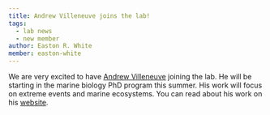 ```yaml
---
title: Andrew Villeneuve joins the lab!
tags: 
  - lab news
  - new member
author: Easton R. White
member: easton-white
---
```



We are very excited to have [Andrew Villeneuve](https://quantmarineecolab.github.io/members/andrew-villeneuve.html) joining the lab. He will be starting in the marine biology PhD program this summer. His work will focus on extreme events and marine ecosystems. You can read about his work on his [website](https://villesci.weebly.com/).


